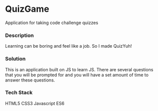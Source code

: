 # QuizGame
Application for taking code challenge quizzes
### Description
Learning can be boring and feel like a job. So I made QuizYuh!
### Solution
This is an application built on JS to learn JS. There are several questions that you will be prompted for and you will have a set amount of time to answer these questions.
### Tech Stack
HTML5
CSS3
Javascript ES6